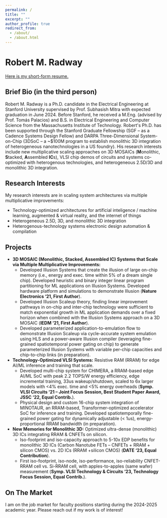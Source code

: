 ```yaml
---
permalink: /
title: ""
excerpt: ""
author_profile: true
redirect_from: 
  - /about/
  - /about.html
---
```


# Robert M. Radway

[Here is my short-form resume.](../files/Radway_RM_Resume.pdf)

Brief Bio (in the third person)
------------
Robert M. Radway is a Ph.D. candidate in the Electrical Engineering at Stanford University supervised by Prof. Subhasish Mitra with expected graduation in June 2024. Before Stanford, he received a M.Eng. (advised by Prof. Tomás Palacios) and B.S. in Electrical Engineering and Computer Science from the Massachusetts Institute of Technology. Robert's Ph.D. has been supported through the Stanford Graduate Fellowship (SGF – as a Cadence Systems Design Fellow) and DARPA Three-Dimensional System-on-Chip (3DSoC – a ~$100M program to establish monolithic 3D integration of heterogeneous nanotechnologies in a US foundry). His research interests include new multiplicative scaling approaches on 3D MOSAICs (**M**onolithic, **S**tacked, **A**ssembled **IC**s), VLSI chip demos of circuits and systems co-optimized with heterogenous technologies, and heterogeneous 2.5D/3D and monolithic 3D integration. 

Research Interests
--------------
My research interests are in scaling system architectures via multiple multiplicative improvements:
  * Technology-optimized architectures for artificial inteligence / machine learning, augmented & virtual reality, and the internet of things
  * Heterogeneous 2.5D, 3D, and monolithic 3D integration
  * Heterogenous-technology systems electronic design automation & compilation

Projects
--------
* **3D MOSAIC (Monolithic, Stacked, Assembled IC) Systems that Scale via Multiple Multiplicative Improvements:**
  * Developed Illusion Systems that create the illusion of large on-chip memory (i.e., energy and exec. time within 5% of a dream single chip). Developed heuristic and binary integer linear program partitioning for ML applications on Illusion Systems. Developed hardware platform and simulations to demonstrate Illusion (**Nature Electronics ‘21, First Author**).
  * Developed Illusion Scaleup theory, finding linear improvement pathways in on-chip and inter-chip technology were sufficient to match exponential growth in ML application demands over a fixed horizon when combined with the Illusion Systems approach on a 3D MOSAIC (**IEDM ‘21, First Author**).
  * Developed parameterized application-to-emulation flow to demonstrate Illusion Scaleup via cycle-accurate system emulation using HLS and a power-aware Illusion compiler (leveraging fine-grained spatiotemporal power gating on chip) to generate parameterized Illusion Systems with variable per-chip capacities and chip-to-chip links (in preparation).
* **Technology-Optimized VLSI Systems:** Resistive RAM (RRAM) for edge AI/ML inference and training that scale.
  * Developed multi-chip system for CHIMERA, a RRAM-based edge AI/ML SoC with peak 2.2 TOPS/W energy efficiency, edge incremental training, 33us wakeup/shutdown, scaled to 6x larger models with <4% exec. time and <5% energy overheads (**Symp. VLSI Circuits ‘21 – Joint Focus Session, Best Student Paper Award, JSSC ‘22, Equal Contrib.**).
  * Physical design and custom 16-chip system integration of MINOTAUR, an RRAM-based, Transformer-optimized accelerator SoC for inference and training. Developed spatiotemporally fine-grained power gating for dynamically adjustable (< 1us), energy-proportional RRAM bandwidth (in preparation).
* **New Memories for Monolithic 3D:** Optimized ultra-dense (monolithic) 3D ICs integrating RRAM & CNFETs on silicon.
  * Iso-footprint and iso-capacity approach to 5-10x EDP benefits for monolithic 3D ICs (Carbon Nanotube FETs – CNFETs + RRAM + silicon CMOS) vs. 2D ICs (RRAM +silicon CMOS) (**DATE ‘23, Equal Contribution**).
  * First iso-footprint, iso-node, iso-performance, iso-reliability CNFET-RRAM cell vs. Si-RRAM cell, with apples-to-apples (same wafer) measurement (**Symp. VLSI Technology & Circuits ‘23, Technology Focus Session, Equal Contrib.**).

On The Market
-------------
I am on the job market for faculty positions starting during the 2024-2025 academic year. Please reach out if my work is of interest!
